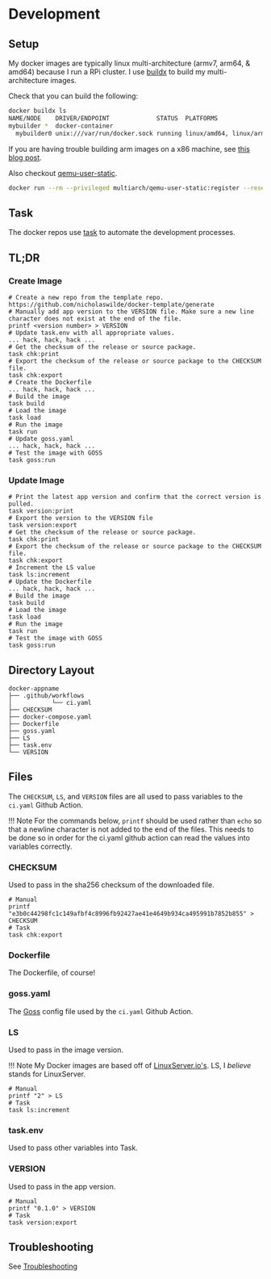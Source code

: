 # Development

## Setup

My docker images are typically linux multi-architecture (armv7, arm64, & amd64)
because I run a RPi cluster. I use
[buildx](https://docs.docker.com/engine/reference/commandline/buildx/) to build
my multi-architecture images.

Check that you can build the following:

```bash
docker buildx ls
NAME/NODE    DRIVER/ENDPOINT             STATUS  PLATFORMS
mybuilder *  docker-container
  mybuilder0 unix:///var/run/docker.sock running linux/amd64, linux/arm64, linux/arm/v7
```

If you are having trouble building arm images on a x86 machine, see
[this blog post](https://www.docker.com/blog/getting-started-with-docker-for-arm-on-linux/).

Also checkout
[qemu-user-static](https://github.com/multiarch/qemu-user-static#getting-started).

```bash
docker run --rm --privileged multiarch/qemu-user-static:register --reset
```

## Task

The docker repos use [task](./task.md) to automate the development processes.

## TL;DR

### Create Image

```shell
# Create a new repo from the template repo.
https://github.com/nicholaswilde/docker-template/generate
# Manually add app version to the VERSION file. Make sure a new line character does not exist at the end of the file.
printf <version number> > VERSION
# Update task.env with all appropriate values.
... hack, hack, hack ...
# Get the checksum of the release or source package.
task chk:print
# Export the checksum of the release or source package to the CHECKSUM file.
task chk:export
# Create the Dockerfile
... hack, hack, hack ...
# Build the image
task build
# Load the image
task load
# Run the image
task run
# Update goss.yaml
... hack, hack, hack ...
# Test the image with GOSS
task goss:run
```

### Update Image

```shell
# Print the latest app version and confirm that the correct version is pulled.
task version:print
# Export the version to the VERSION file
task version:export
# Get the checksum of the release or source package.
task chk:print
# Export the checksum of the release or source package to the CHECKSUM file.
task chk:export
# Increment the LS value
task ls:increment
# Update the Dockerfile
... hack, hack, hack ...
# Build the image
task build
# Load the image
task load
# Run the image
task run
# Test the image with GOSS
task goss:run
```

## Directory Layout

```
docker-appname
├── .github/workflows
│           └── ci.yaml
├── CHECKSUM
├── docker-compose.yaml
├── Dockerfile
├── goss.yaml
├── LS
├── task.env
└── VERSION
```

## Files

The `CHECKSUM`, `LS`, and `VERSION` files are all used to pass variables to the
`ci.yaml` Github Action.

!!! Note
    For the commands below, `printf` should be used rather than `echo` so that
    a newline character is not added to the end of the files. This needs to be
    done so in order for the ci.yaml github action can read the values into
    variables correctly.

### CHECKSUM

Used to pass in the sha256 checksum of the downloaded file.

```shell
# Manual
printf "e3b0c44298fc1c149afbf4c8996fb92427ae41e4649b934ca495991b7852b855" > CHECKSUM
# Task
task chk:export
```

### Dockerfile

The Dockerfile, of course!

### goss.yaml

The [Goss](./goss.md) config file used by the `ci.yaml` Github Action.

### LS

Used to pass in the image version.

!!! Note
    My Docker images are based off of [LinuxServer.io's]. LS, I _believe_ stands
    for LinuxServer.

```shell
# Manual
printf "2" > LS
# Task
task ls:increment
```

### task.env

Used to pass other variables into Task.

### VERSION

Used to pass in the app version.

```shell
# Manual
printf "0.1.0" > VERSION
# Task
task version:export
```

## Troubleshooting

See [Troubleshooting](./troubleshooting.md)

[LinuxServer.io's]: https://github.com/linuxserver/
